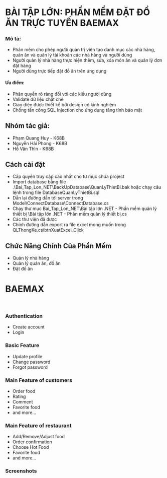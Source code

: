 # BÀI TẬP LỚN: PHẦN MỀM ĐẶT ĐỒ ĂN TRỰC TUYẾN BAEMAX

### Mô tả:

- Phần mềm cho phép người quản trị viên tạo danh mục các nhà hàng, quán ăn và quản lý tài khoản các nhà hàng và người dùng
- Người quản lý nhà hàng thực hiện thêm, sửa, xóa món ăn và quản lý đơn đặt hàng
- Người dùng trực tiếp đặt đồ ăn trên ứng dụng

#### Ưu điểm:

- Phân quyền rõ ràng đối với các kiểu người dùng
- Validate dữ liệu chặt chẽ
- Giao diện được thiết kế bởi design có kinh nghiệm
- Chống tấn công SQL Injection cho ứng dụng tăng tính bảo mật

## Nhóm tác giả:

- Phạm Quang Huy - K68B
- Nguyễn Hải Phong - K68B
- Hồ Văn Thìn - K68B

## Cách cài đặt

- Cấp quyền truy cập cao nhất cho tư mục chứa project
- Import database bằng file .\Bai_Tap_Lon_NET\BackUpDatabase\QuanLyThietBi.bak hoặc chạy câu lệnh trong file DatabaseQuanLyThietBi.sql
- Dẫn lại đường dẫn tới server trong Model\ConnectDatabase\ConnectDatabase.cs
- Chạy thư mục Bai_Tap_Lon_NET\Bài tập lớn .NET - Phần mềm quản lý thiết bị \Bài tập lớn .NET - Phần mềm quản lý thiết bị.cs
- Các thư viện đã được
- Chỉnh đường dẫn export ra file excel mong muốn trong QLThongKe.cs\btnXuatExcel_Click

## Chức Năng Chính Của Phần Mềm

- Quản lý nhà hàng
- Quản lý quán ăn, đồ ăn
- Đặt đồ ăn

<h1> BAEMAX </h1>
<br>
<h3>Authentication</h3>
<ul>
<li>Create account</li>
<li>Login</li>
</ul>
<h3>Basic Feature</h3>
<ul>
<li>Update profile</li>
<li>Change password</li>
<li>Forgot password</li>
</ul>
<h3>Main Feature of customers</h3>
<ul>
<li>Order food</li>
<li>Rating</li>
<li>Comment</li>
<li>Favorite food</li>
<li>and more...</li>
</ul>
<h3>Main Feature of restaurant</h3>
<ul>
<li>Add/Remove/Adjust food</li>
<li>Order confirmation</li>
<li>Choose Hot Food</li>
<li>Favorite food</li>
<li>and more...</li>
</ul>

<h3>Screenshots</h3>
<br>


